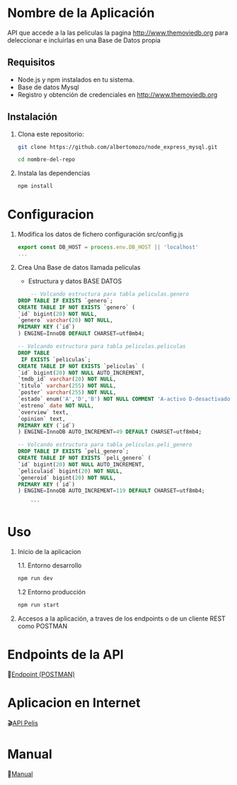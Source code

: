 # Nombre de la Aplicación

API que accede a la las peliculas la pagina http://www.themoviedb.org para deleccionar e incluirlas en una Base de Datos propia

## Requisitos

- Node.js y npm instalados en tu sistema.
- Base de datos Mysql 
- Registro y obtención de credenciales en http://www.themoviedb.org

## Instalación

1. Clona este repositorio:

   ```bash
   git clone https://github.com/albertomozo/node_express_mysql.git
   ```

   ```bash	
   cd nombre-del-repo
   ```

2. Instala las dependencias

    ```bash
    npm install
    ``` 

# Configuracion 

1. Modifica los datos de fichero configuración src/config.js
    ```javascript
   export const DB_HOST = process.env.DB_HOST || 'localhost'
   ...
   ``` 

2. Crea Una Base de datos llamada peliculas

    - Estructura y datos BASE DATOS
    ```sql
        -- Volcando estructura para tabla peliculas.genero
    DROP TABLE IF EXISTS `genero`;
    CREATE TABLE IF NOT EXISTS `genero` (
    `id` bigint(20) NOT NULL,
    `genero` varchar(20) NOT NULL,
    PRIMARY KEY (`id`)
    ) ENGINE=InnoDB DEFAULT CHARSET=utf8mb4;

    -- Volcando estructura para tabla peliculas.peliculas
    DROP TABLE
     IF EXISTS `peliculas`;
    CREATE TABLE IF NOT EXISTS `peliculas` (
    `id` bigint(20) NOT NULL AUTO_INCREMENT,
    `tmdb_id` varchar(20) NOT NULL,
    `titulo` varchar(255) NOT NULL,
    `poster` varchar(255) NOT NULL,
    `estado` enum('A','D','B') NOT NULL COMMENT 'A-activo D-desactivado  B-Borrar',
    `estreno` date NOT NULL,
    `overview` text,
    `opinion` text,
    PRIMARY KEY (`id`)
    ) ENGINE=InnoDB AUTO_INCREMENT=49 DEFAULT CHARSET=utf8mb4;

    -- Volcando estructura para tabla peliculas.peli_genero
    DROP TABLE IF EXISTS `peli_genero`;
    CREATE TABLE IF NOT EXISTS `peli_genero` (
    `id` bigint(20) NOT NULL AUTO_INCREMENT,
    `peliculaid` bigint(20) NOT NULL,
    `generoid` bigint(20) NOT NULL,
    PRIMARY KEY (`id`)
    ) ENGINE=InnoDB AUTO_INCREMENT=119 DEFAULT CHARSET=utf8mb4;

        ```
    
# Uso

1. Inicio de la aplicacion

    1.1. Entorno desarrollo 

    ```bash
    npm run dev
    ```

    1.2 Entorno producción

    ```bash	
    npm run start
    ```

2. Accesos a la aplicación, a traves de los endpoints o de un cliente REST como POSTMAN

# Endpoints de la API

📎[Endpoint (POSTMAN)](https://documenter.getpostman.com/view/25347432/2s9YXe6P7e)

# Aplicacion en Internet

🎬[API Pelis](https://nodeexpressmysql-production.up.railway.app)

# Manual 

📘[Manual](https://docs.google.com/presentation/d/1EVGXeU-fIpF7XotNcRjn7pBZJfXMYP_s09qnSx9reB4/edit?usp=sharing)




